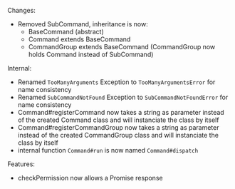 Changes:
- Removed SubCommand, inheritance is now:
    - BaseCommand (abstract)
    - Command extends BaseCommand
    - CommandGroup extends BaseCommand (CommandGroup now holds Command instead of SubCommand)

Internal:
- Renamed `TooManyArguments` Exception to `TooManyArgumentsError` for name consistency
- Renamed `SubCommandNotFound` Exception to `SubCommandNotFoundError` for name consistency
- Command#registerCommand now takes a string as parameter instead of the created Command class and will instanciate the class by itself
- Command#registerCommandGroup now takes a string as parameter instead of the created CommandGroup class and will instanciate the class by itself
- internal function `Command#run` is now named `Command#dispatch`

Features:
- checkPermission now allows a Promise response